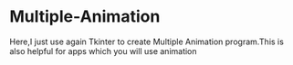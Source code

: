 # Multiple-Animation
Here,I just use again Tkinter to create Multiple Animation program.This is also helpful for apps which you will use animation
